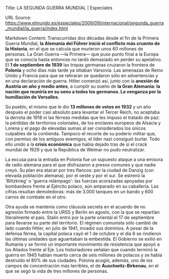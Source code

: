Title: LA SEGUNDA GUERRA MUNDIAL | Especiales

URL Source: https://www.elmundo.es/especiales/2009/09/internacional/segunda_guerra_mundial/la_guerra/index.html

Markdown Content:
Transcurridas dos décadas desde el fin de la Primera Guerra Mundial, **la Alemania del Führer inició el conflicto más cruento de la Historia**, en el que se calcula que murieron unos 60 millones de personas. La Gran Guerra —la Primera— que puso punto final a la Europa que se conocía hasta entonces no tardó demasiado en perder su apelativo. El **1 de septiembre de 1939** las tropas germanas cruzaron la frontera de **Polonia** y ocho días más tarde ya sitiaban Varsovia. Las amenazas de Reino Unido y Francia para que se retiraran se quedaron sólo en advertencias y en una declaración de guerra. Hitler comenzó así, junto con la **anexión de Austria un año y medio antes**, a cumplir su sueño de **la Gran Alemania: la nación que reuniría en su seno a todos los germanos. La venganza por la humillación de Versalles.**

Su pueblo, el mismo que le dio **13 millones de votos en 1932** y un año después el poder casi absoluto para levantar el Tercer Reich, no aceptaba la derrota de 1918 ni las férreas medidas que les impuso el tratado de paz: la pérdidas de territorios coloniales, de los enclaves europeos de Alsacia y Lorena y el pago de elevadas sumas al ser considerados los únicos culpables de la contienda. Tampoco el recorte de su poderío militar que, con permiso de los antiguos enemigos, el líder nazi consiguió burlar. Todo ello unido a la **crisis económica** que había dejado tras de sí el crack mundial de 1929 y que la República de Weimar no pudo neutralizar.

La excusa para la entrada en Polonia fue un supuesto ataque a una emisora de radio alemana para el que disfrazaron a presos comunes y que nadie creyó. Su plan era atacar por tres flancos: por la ciudad de Danzig (con elevada población alemana), por el oeste y por el sur. Se estrenó la 'Blitzkrieg' o 'guerra relámpago': las fuerzas acorazadas apoyadas por bombardeos frente al Ejército polaco, aún amparado en su caballería. Las cifras resultan demoledoras: más de 3.000 tanques en un bando y 600 carros de combate en el otro.

Otra ayuda se mantenía como cláusula secreta en el acuerdo de no agresión firmado entre la URSS y Berlín en agosto, con la que se repartían literalmente el país. Stalin entró por la parte oriental el 17 de septiembre para llevarse su parte del territorio. El régimen comunista sólo cambió de lado cuando Hitler, en julio de 1941, invadió sus dominios. A pesar de la defensa férrea, la capital polaca cayó el 1 de octubre y el día 6 se rindieron las últimas unidades que aguantaban la embestida. El Gobierno se exilió en Rumanía y se formó un importante movimiento de resistencia que apoyó a los Aliados frente al Eje. Los historiadores señalan que cuando terminó la guerra en 1945 habían muerto cerca de seis millones de polacos y se había destruido el 80% de sus ciudades. Polonia acogió, además, uno de los campos de concentración más terribles, el de **Auschwitz-Birkenau**, en el que se segó la vida de tres millones de personas.
